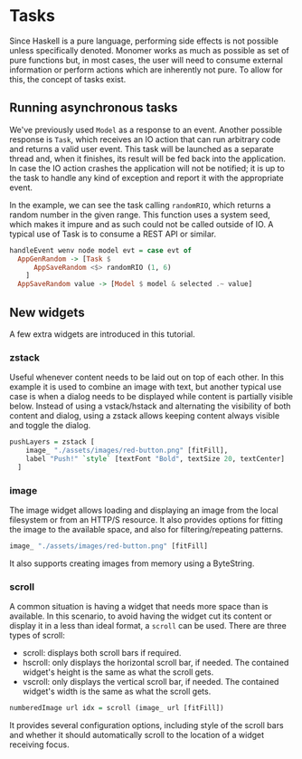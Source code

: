 # Tasks

Since Haskell is a pure language, performing side effects is not possible unless
specifically denoted. Monomer works as much as possible as set of pure functions
but, in most cases, the user will need to consume external information or
perform actions which are inherently not pure. To allow for this, the concept of
tasks exist.

## Running asynchronous tasks

We've previously used `Model` as a response to an event. Another possible
response is `Task`, which receives an IO action that can run arbitrary code and
returns a valid user event. This task will be launched as a separate thread and,
when it finishes, its result will be fed back into the application. In case the
IO action crashes the application will not be notified; it is up to the task to
handle any kind of exception and report it with the appropriate event.

In the example, we can see the task calling `randomRIO`, which returns a random
number in the given range. This function uses a system seed, which makes it
impure and as such could not be called outside of IO. A typical use of Task
is to consume a REST API or similar.

```haskell
handleEvent wenv node model evt = case evt of
  AppGenRandom -> [Task $
      AppSaveRandom <$> randomRIO (1, 6)
    ]
  AppSaveRandom value -> [Model $ model & selected .~ value]
```

## New widgets

A few extra widgets are introduced in this tutorial.

### zstack

Useful whenever content needs to be laid out on top of each other. In this
example it is used to combine an image with text, but another typical use case
is when a dialog needs to be displayed while content is partially visible below.
Instead of using a vstack/hstack and alternating the visibility of both content
and dialog, using a zstack allows keeping content always visible and toggle the
dialog.

```haskell
pushLayers = zstack [
    image_ "./assets/images/red-button.png" [fitFill],
    label "Push!" `style` [textFont "Bold", textSize 20, textCenter]
  ]
```

### image

The image widget allows loading and displaying an image from the local
filesystem or from an HTTP/S resource. It also provides options for fitting the
image to the available space, and also for filtering/repeating patterns.

```haskell
image_ "./assets/images/red-button.png" [fitFill]
```

It also supports creating images from memory using a ByteString.

### scroll

A common situation is having a widget that needs more space than is available. In
this scenario, to avoid having the widget cut its content or display it in a less
than ideal format, a `scroll` can be used. There are three types of scroll:

- scroll: displays both scroll bars if required.
- hscroll: only displays the horizontal scroll bar, if needed. The contained
  widget's height is the same as what the scroll gets.
- vscroll: only displays the vertical scroll bar, if needed. The contained
  widget's width is the same as what the scroll gets.

```haskell
numberedImage url idx = scroll (image_ url [fitFill])
```

It provides several configuration options, including style of the scroll bars
and whether it should automatically scroll to the location of a widget receiving
focus.
